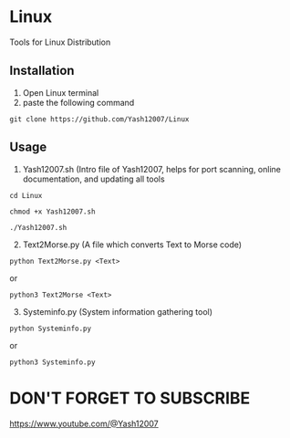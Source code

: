 # Linux
Tools for Linux Distribution
## Installation
1. Open Linux terminal
2. paste the following command
```
git clone https://github.com/Yash12007/Linux
```
## Usage
1. Yash12007.sh (Intro file of Yash12007, helps for port scanning, online documentation, and updating all tools
```
cd Linux
```
```
chmod +x Yash12007.sh
```
```
./Yash12007.sh
```
2. Text2Morse.py (A file which converts Text to Morse code)
```
python Text2Morse.py <Text>
```
or
```
python3 Text2Morse <Text>
```
3. Systeminfo.py (System information gathering tool)
```
python Systeminfo.py
```
or
```
python3 Systeminfo.py
```
# DON'T FORGET TO SUBSCRIBE
https://www.youtube.com/@Yash12007
